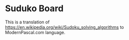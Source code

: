 # Suduko Board
This is a translation of https://en.wikipedia.org/wiki/Sudoku_solving_algorithms
to ModernPascal.com language.
